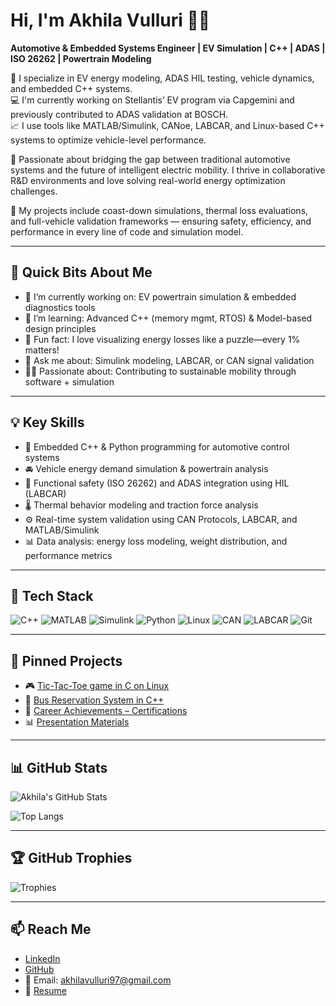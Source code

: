 # Hi, I'm Akhila Vulluri 👩‍💻
**Automotive & Embedded Systems Engineer | EV Simulation | C++ | ADAS | ISO 26262 | Powertrain Modeling**

🚗 I specialize in EV energy modeling, ADAS HIL testing, vehicle dynamics, and embedded C++ systems.  
💻 I'm currently working on Stellantis’ EV program via Capgemini and previously contributed to ADAS validation at BOSCH.  
📈 I use tools like MATLAB/Simulink, CANoe, LABCAR, and Linux-based C++ systems to optimize vehicle-level performance.

🔬 Passionate about bridging the gap between traditional automotive systems and the future of intelligent electric mobility. I thrive in collaborative R&D environments and love solving real-world energy optimization challenges.

🧪 My projects include coast-down simulations, thermal loss evaluations, and full-vehicle validation frameworks — ensuring safety, efficiency, and performance in every line of code and simulation model.

---

## 👀 Quick Bits About Me
- 🔭 I’m currently working on: EV powertrain simulation & embedded diagnostics tools  
- 🌱 I’m learning: Advanced C++ (memory mgmt, RTOS) & Model-based design principles  
- 🧠 Fun fact: I love visualizing energy losses like a puzzle—every 1% matters!  
- 💬 Ask me about: Simulink modeling, LABCAR, or CAN signal validation  
- 👩‍🎓 Passionate about: Contributing to sustainable mobility through software + simulation  

---

## 💡 Key Skills
- 🔧 Embedded C++ & Python programming for automotive control systems  
- 🚘 Vehicle energy demand simulation & powertrain analysis  
- 🧠 Functional safety (ISO 26262) and ADAS integration using HIL (LABCAR)  
- 🌡️ Thermal behavior modeling and traction force analysis  
- ⚙️ Real-time system validation using CAN Protocols, LABCAR, and MATLAB/Simulink  
- 📊 Data analysis: energy loss modeling, weight distribution, and performance metrics  

---

## 🔧 Tech Stack
![C++](https://img.shields.io/badge/-C++-00599C?style=flat&logo=cplusplus&logoColor=white)
![MATLAB](https://img.shields.io/badge/-MATLAB-orange?style=flat)
![Simulink](https://img.shields.io/badge/-Simulink-blue?style=flat)
![Python](https://img.shields.io/badge/-Python-black?style=flat&logo=python)
![Linux](https://img.shields.io/badge/-Linux-FCC624?style=flat&logo=linux&logoColor=black)
![CAN](https://img.shields.io/badge/-CAN--Protocol-blue?style=flat)
![LABCAR](https://img.shields.io/badge/-LABCAR-3776AB?style=flat)
![Git](https://img.shields.io/badge/-Git-F05032?style=flat&logo=git&logoColor=white)

---

## 📌 Pinned Projects
- 🎮 [Tic-Tac-Toe game in C on Linux](https://github.com/AkhilaVulluri/Tic-Tac-Toe-game-using-C-on-Linux)
- 🚌 [Bus Reservation System in C++](https://github.com/AkhilaVulluri/Bus-Reservation-System-Project)
- 📄 [Career Achievements – Certifications](https://github.com/AkhilaVulluri/Career-Achievements)
- 📊 [Presentation Materials](https://github.com/AkhilaVulluri/Presentation-.git)

---


## 📊 GitHub Stats
![Akhila's GitHub Stats](https://github-readme-stats.vercel.app/api?username=AkhilaVulluri&show_icons=true&theme=default&hide=contribs,prs&count_private=true)

![Top Langs](https://github-readme-stats.vercel.app/api/top-langs/?username=AkhilaVulluri&layout=compact)

---

## 🏆 GitHub Trophies
![Trophies](https://github-profile-trophy.vercel.app/?username=AkhilaVulluri&theme=flat&no-frame=true&column=4)

---

## 📫 Reach Me
- [LinkedIn](https://linkedin.com/in/akhila-vulluri)  
- [GitHub](https://github.com/AkhilaVulluri)  
- 📧 Email: akhilavulluri97@gmail.com  
- 📄 [Resume](https://github.com/AkhilaVulluri/Career-Achievements/blob/main/Vulluri%20Akhila%20Resume.pdf)  
